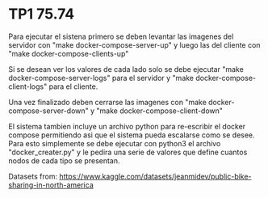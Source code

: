 # TP1 75.74

Para ejecutar el sistena primero se deben levantar las imagenes del servidor con "make docker-compose-server-up" y luego las del cliente con "make docker-compose-clients-up"

Si se desean ver los valores de cada lado solo se debe ejecutar "make docker-compose-server-logs" para el servidor y "make docker-compose-client-logs" para el cliente.

Una vez finalizado deben cerrarse las imagenes con "make docker-compose-server-down" y "make docker-compose-client-down"

El sistema tambien incluye un archivo python para re-escribir el docker compose permitiendo asi que el sistema pueda escalarse como se desee. Para esto simplemente se debe ejecutar con python3 el archivo "docker_creater.py" y le pedira una serie de valores que define cuantos nodos de cada tipo se presentan.

Datasets from: https://www.kaggle.com/datasets/jeanmidev/public-bike-sharing-in-north-america
